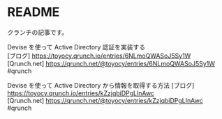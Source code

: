 # README
クランチの記事です。

Devise を使って Active Directory 認証を実装する  
[ブログ] https://toyocy.qrunch.io/entries/6NLmoQWASoJ5Sy1W  
[Qrunch.net] https://qrunch.net/@toyocy/entries/6NLmoQWASoJ5Sy1W #qrunch  

Devise を使って Active Directory から情報を取得する方法
[ブログ] https://toyocy.qrunch.io/entries/kZzjqbiDPgLInAwc  
[Qrunch.net] https://qrunch.net/@toyocy/entries/kZzjqbiDPgLInAwc #qrunch  